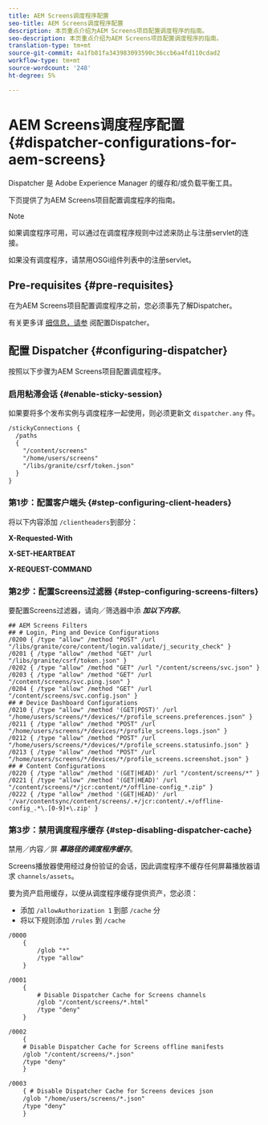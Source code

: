 ```yaml
---
title: AEM Screens调度程序配置
seo-title: AEM Screens调度程序配置
description: 本页重点介绍为AEM Screens项目配置调度程序的指南。
seo-description: 本页重点介绍为AEM Screens项目配置调度程序的指南。
translation-type: tm+mt
source-git-commit: 4a1fb81fa343983093590c36ccb6a4fd110cdad2
workflow-type: tm+mt
source-wordcount: '248'
ht-degree: 5%

---
```



# AEM Screens调度程序配置{#dispatcher-configurations-for-aem-screens}

Dispatcher 是 Adobe Experience Manager 的缓存和/或负载平衡工具。

下页提供了为AEM Screens项目配置调度程序的指南。

>[!NOTE]
>
>如果调度程序可用，可以通过在调度程序规则中过滤来防止与注册servlet的连接。
>
>如果没有调度程序，请禁用OSGi组件列表中的注册servlet。

## Pre-requisites {#pre-requisites}

在为AEM Screens项目配置调度程序之前，您必须事先了解Dispatcher。

有关更多详 [细信息，请参](https://docs.adobe.com/content/help/en/experience-manager-dispatcher/using/configuring/dispatcher-configuration.html) 阅配置Dispatcher。

## 配置 Dispatcher {#configuring-dispatcher}

按照以下步骤为AEM Screens项目配置调度程序。

### 启用粘滞会话 {#enable-sticky-session}

如果要将多个发布实例与调度程序一起使用，则必须更新文 `dispatcher.any` 件。

```xml
/stickyConnections {
  /paths
  {
    "/content/screens"
    "/home/users/screens"
    "/libs/granite/csrf/token.json"
  }
}
```

### 第1步：配置客户端头 {#step-configuring-client-headers}

将以下内容添加 `/clientheaders`到部分：

**X-Requested-With**

**X-SET-HEARTBEAT**

**X-REQUEST-COMMAND**

### 第2步：配置Screens过滤器 {#step-configuring-screens-filters}

要配置Screens过滤器，请向／筛选器中添 ***加以下内容***。

```
## AEM Screens Filters
## # Login, Ping and Device Configurations
/0200 { /type "allow" /method "POST" /url "/libs/granite/core/content/login.validate/j_security_check" }
/0201 { /type "allow" /method "GET" /url "/libs/granite/csrf/token.json" }
/0202 { /type "allow" /method "GET" /url "/content/screens/svc.json" }
/0203 { /type "allow" /method "GET" /url "/content/screens/svc.ping.json" }
/0204 { /type "allow" /method "GET" /url "/content/screens/svc.config.json" }
## # Device Dashboard Configurations
/0210 { /type "allow" /method '(GET|POST)' /url "/home/users/screens/*/devices/*/profile_screens.preferences.json" }
/0211 { /type "allow" /method "POST" /url "/home/users/screens/*/devices/*/profile_screens.logs.json" }
/0212 { /type "allow" /method "POST" /url "/home/users/screens/*/devices/*/profile_screens.statusinfo.json" }
/0213 { /type "allow" /method "POST" /url "/home/users/screens/*/devices/*/profile_screens.screenshot.json" }
## # Content Configurations
/0220 { /type "allow" /method '(GET|HEAD)' /url "/content/screens/*" }
/0221 { /type "allow" /method '(GET|HEAD)' /url "/content/screens/*/jcr:content/*/offline-config_*.zip" }
/0222 { /type "allow" /method '(GET|HEAD)' /url '/var/contentsync/content/screens/.+/jcr:content/.+/offline-config_.*\.[0-9]+\.zip' }
```

### 第3步：禁用调度程序缓存 {#step-disabling-dispatcher-cache}

禁用／内容／屏 ***幕路径的调度程序缓存***。

Screens播放器使用经过身份验证的会话，因此调度程序不缓存任何屏幕播放器请求 `channels/assets`。

要为资产启用缓存，以便从调度程序缓存提供资产，您必须：

* 添加 `/allowAuthorization 1` 到部 `/cache` 分
* 将以下规则添加 `/rules` 到 `/cache`

```xml
/0000
    {
        /glob "*"
        /type "allow"
    }   

/0001
    {
        # Disable Dispatcher Cache for Screens channels
        /glob "/content/screens/*.html"
        /type "deny" 
    }

/0002
    {
    # Disable Dispatcher Cache for Screens offline manifests
    /glob "/content/screens/*.json"
    /type "deny"
    }

/0003
    { # Disable Dispatcher Cache for Screens devices json 
    /glob "/home/users/screens/*.json"
    /type "deny"
    }
```
